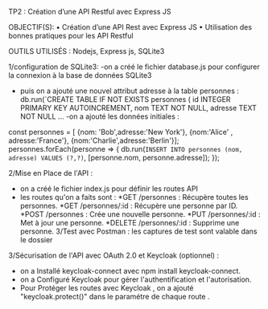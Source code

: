 TP2 : Création d’une API Restful avec Express JS

OBJECTIF(S):
• Création d’une API Rest avec Express JS
• Utilisation des bonnes pratiques pour les API Restful

OUTILS UTILISÉS :
Nodejs, Express js, SQLite3

1/configuration de SQLite3:
-on a créé le fichier database.js pour configurer la connexion à la base de données SQLite3
- puis on  a ajouté une nouvel attribut adresse à la table personnes :
  db.run(`CREATE TABLE IF NOT EXISTS personnes (
    id INTEGER PRIMARY KEY AUTOINCREMENT,
    nom TEXT NOT NULL,
    adresse TEXT NOT NULL
  ...
-on a ajouté les données initiales :

const personnes = [
    {nom: 'Bob',adresse:'New York'},
    {nom:'Alice' , adresse:'France'},
    {nom:'Charlie',adresse:'Berlin'}];
    personnes.forEach(personne => {
        db.run(`INSERT INTO personnes (nom, adresse) VALUES (?,?)`, [personne.nom, personne.adresse]);
        });

2/Mise en Place de l'API :

- on a créé le fichier index.js pour définir les routes API
- les routes qu'on a faits sont :
    *GET /personnes : Récupère toutes les personnes.
    *GET /personnes/:id : Récupère une personne par ID.
    *POST /personnes : Crée une nouvelle personne.
    *PUT /personnes/:id : Met à jour une personne.
    *DELETE /personnes/:id : Supprime une personne.
3/Test avec Postman :
les captures de test sont valable dans le dossier

3/Sécurisation de l'API avec OAuth 2.0 et Keycloak (optionnel) :
- on a Installé keycloak-connect avec npm install keycloak-connect.
- on a Configuré Keycloak pour gérer l'authentification et l'autorisation.
- Pour Protéger  les  routes avec Keycloak , on a ajouté  "keycloak.protect()" dans le paramétre de chaque route .
